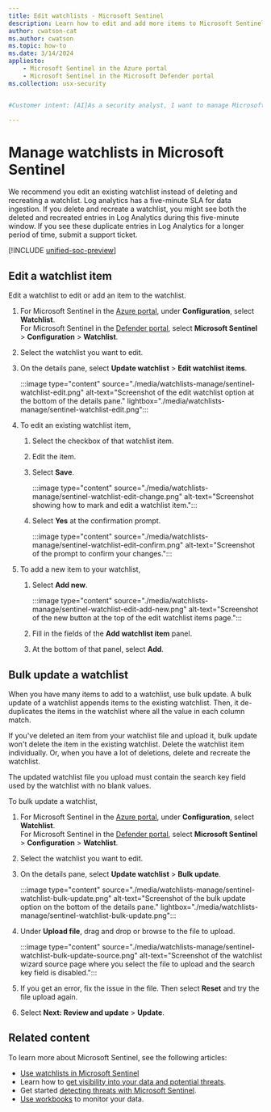 ```yaml
---
title: Edit watchlists - Microsoft Sentinel
description: Learn how to edit and add more items to Microsoft Sentinel watchlists to them to keep them up-to-date.
author: cwatson-cat
ms.author: cwatson
ms.topic: how-to
ms.date: 3/14/2024
appliesto:
    - Microsoft Sentinel in the Azure portal
    - Microsoft Sentinel in the Microsoft Defender portal
ms.collection: usx-security


#Customer intent: [AI]As a security analyst, I want to manage Microsoft Sentinel watchlists so that I can efficiently monitor and respond to potential threats.

---
```


# Manage watchlists in Microsoft Sentinel

We recommend you edit an existing watchlist instead of deleting and recreating a watchlist. Log analytics has a five-minute SLA for data ingestion. If you delete and recreate a watchlist, you might see both the deleted and recreated entries in Log Analytics during this five-minute window. If you see these duplicate entries in Log Analytics for a longer period of time, submit a support ticket.

[!INCLUDE [unified-soc-preview](includes/unified-soc-preview.md)]

## Edit a watchlist item

Edit a watchlist to edit or add an item to the watchlist.

1. For Microsoft Sentinel in the [Azure portal](https://portal.azure.com), under **Configuration**, select **Watchlist**.<br> For Microsoft Sentinel in the [Defender portal](https://security.microsoft.com/), select **Microsoft Sentinel** > **Configuration** > **Watchlist**.
1. Select the watchlist you want to edit.
1. On the details pane, select **Update watchlist** > **Edit watchlist items**.

   :::image type="content" source="./media/watchlists-manage/sentinel-watchlist-edit.png" alt-text="Screenshot of the edit watchlist option at the bottom of the details pane." lightbox="./media/watchlists-manage/sentinel-watchlist-edit.png":::

1. To edit an existing watchlist item, 
   1. Select the checkbox of that watchlist item.
   1. Edit the item.
   1. Select **Save**.

      :::image type="content" source="./media/watchlists-manage/sentinel-watchlist-edit-change.png" alt-text="Screenshot showing how to mark and edit a watchlist item.":::

   1. Select **Yes** at the confirmation prompt.

      :::image type="content" source="./media/watchlists-manage/sentinel-watchlist-edit-confirm.png" alt-text="Screenshot of the prompt to confirm your changes.":::

1. To add a new item to your watchlist,
   1. Select **Add new**.

      :::image type="content" source="./media/watchlists-manage/sentinel-watchlist-edit-add-new.png" alt-text="Screenshot of the new button at the top of the edit watchlist items page.":::

   1. Fill in the fields of the **Add watchlist item** panel.
   1. At the bottom of that panel, select **Add**.

## Bulk update a watchlist

When you have many items to add to a watchlist, use bulk update. A bulk update of a watchlist appends items to the existing watchlist. Then, it de-duplicates the items in the watchlist where all the value in each column match.

If you've deleted an item from your watchlist file and upload it, bulk update won't delete the item in the existing watchlist. Delete the watchlist item individually. Or, when you have a lot of deletions, delete and recreate the watchlist.

The updated watchlist file you upload must contain the search key field used by the watchlist with no blank values.

To bulk update a watchlist,

1. For Microsoft Sentinel in the [Azure portal](https://portal.azure.com), under **Configuration**, select **Watchlist**.<br> For Microsoft Sentinel in the [Defender portal](https://security.microsoft.com/), select **Microsoft Sentinel** > **Configuration** > **Watchlist**.
1. Select the watchlist you want to edit.
1. On the details pane, select **Update watchlist** > **Bulk update**.

   :::image type="content" source="./media/watchlists-manage/sentinel-watchlist-bulk-update.png" alt-text="Screenshot of the bulk update option on the bottom of the details pane." lightbox="./media/watchlists-manage/sentinel-watchlist-bulk-update.png":::

1. Under **Upload file**, drag and drop or browse to  the file to upload.

   :::image type="content" source="./media/watchlists-manage/sentinel-watchlist-bulk-update-source.png" alt-text="Screenshot of the watchlist wizard source page where you select the file to upload and the search key field is disabled.":::

1. If you get an error, fix the issue in the file. Then select **Reset** and try the file upload again.
1. Select **Next: Review and update** > **Update**.

## Related content

To learn more about Microsoft Sentinel, see the following articles:

- [Use watchlists in Microsoft Sentinel](watchlists.md)
- Learn how to [get visibility into your data and potential threats](get-visibility.md).
- Get started [detecting threats with Microsoft Sentinel](./detect-threats-built-in.md).
- [Use workbooks](monitor-your-data.md) to monitor your data.

